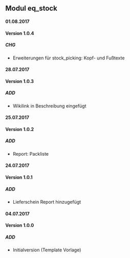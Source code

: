 ## Modul eq_stock


#### 01.08.2017
#### Version 1.0.4
##### CHG
- Erweiterungen für stock_picking: Kopf- und Fußtexte


#### 28.07.2017
#### Version 1.0.3
##### ADD
- Wikilink in Beschreibung eingefügt

#### 25.07.2017
#### Version 1.0.2
##### ADD
- Report: Packliste

#### 24.07.2017
#### Version 1.0.1
##### ADD
- Lieferschein Report hinzugefügt

#### 04.07.2017
#### Version 1.0.0
##### ADD
- Initialversion (Template Vorlage)
